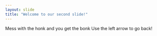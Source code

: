 ```yaml
---
layout: slide
title: "Welcome to our second slide!"
---
```

Mess with the honk and you get the bonk
Use the left arrow to go back!
